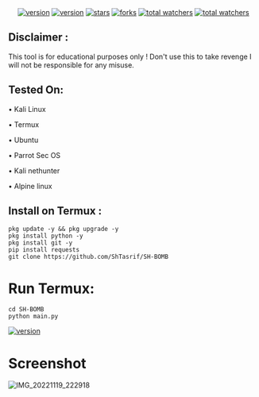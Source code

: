 <div align="center">
<a href="https://www.github.com/ShTasrif"><img src="https://img.shields.io/github/followers/ShTasrif?logo=GITHUB&style=for-the-badge" alt="version" ></a>
<a href="https://www.github.com/ShTasrif/cybersh"><img src="https://img.shields.io/badge/Version-v1.0.0-dark?style=for-the-badge" alt="version" ></a>
<a href="https://www.github.com/ShTasrif/cybersh"><img src="https://img.shields.io/github/stars/ShTasrif/SH-BOMB?logo=GITHUB&style=for-the-badge" alt="stars" ></a>
<a href="https://www.github.com/ShTasrif/cybersh/fork"><img src="https://img.shields.io/github/forks/ShTasrif/SH-BOMB?logo=GITHUB&style=for-the-badge" alt="forks" ></a>
<a href="https://www.github.com/ShTasrif/cybersh"><img src="https://img.shields.io/github/watchers/ShTasrif/cybersh?color=red&logo=github&style=for-the-badge" alt="total watchers" ></a>
<a href="https://www.github.com/ShTasrif/cybersh/blob/main/LICENSE"><img src="https://img.shields.io/github/license/ShTasrif/cybersh?logo=license&style=for-the-badge" alt="total watchers" ></a>
</div>

## Disclaimer :
This tool is for educational purposes only ! Don't use this to take revenge I will not be responsible for any misuse.

## Tested On:
• Kali Linux

• Termux

• Ubuntu

• Parrot Sec OS

• Kali nethunter

• Alpine linux
## Install on Termux :
```
pkg update -y && pkg upgrade -y
pkg install python -y
pkg install git -y
pip install requests
git clone https://github.com/ShTasrif/SH-BOMB
```
# Run Termux:
```
cd SH-BOMB
python main.py
```
<a href="https://youtu.be/Cza1K_zEu1A"><img src="https://img.shields.io/badge/TUTORIAL:-WATCH-dark?style=for-the-badge" alt="version" ></a>
# Screenshot 
![IMG_20221119_222918](https://user-images.githubusercontent.com/85736436/202861663-56235a96-993b-448b-b5d1-ca60b2e91108.jpg)
